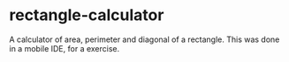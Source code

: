 # rectangle-calculator
A calculator of area, perimeter and diagonal of a rectangle.
This was done in a mobile IDE, for a exercise.
